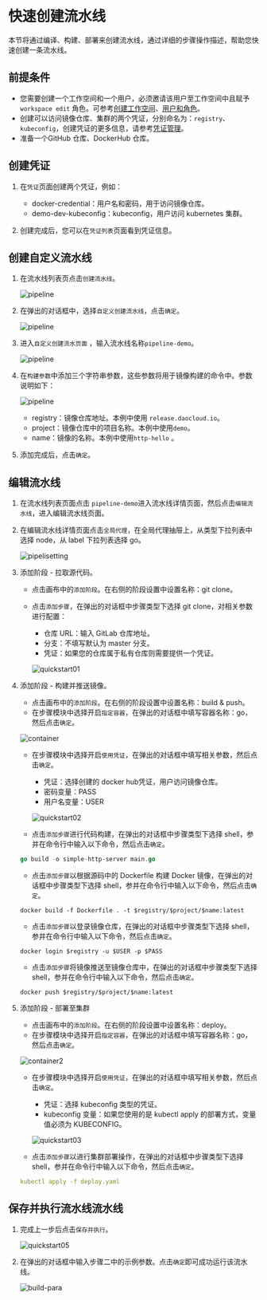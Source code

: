 # 快速创建流水线

本节将通过编译、构建、部署来创建流水线，通过详细的步骤操作描述，帮助您快速创建一条流水线。

## 前提条件

- 您需要创建一个工作空间和一个用户，必须邀请该用户至工作空间中且赋予 `workspace edit` 角色。可参考[创建工作空间](../../ghippo/04UserGuide/02Workspace/Workspaces.md)、[用户和角色](../../ghippo/04UserGuide/01UserandAccess/User.md)。
- 创建可以访问镜像仓库、集群的两个凭证，分别命名为：`registry`、`kubeconfig`，创建凭证的更多信息，请参考[凭证管理](../03UserGuide/Pipeline/Credential.md)。
- 准备一个GitHub 仓库、DockerHub 仓库。

## 创建凭证

1. 在`凭证`页面创建两个凭证，例如：

   - docker-credential：用户名和密码，用于访问镜像仓库。
   - demo-dev-kubeconfig：kubeconfig，用户访问 kubernetes 集群。

2. 创建完成后，您可以在`凭证列表`页面看到凭证信息。

## 创建自定义流水线

1. 在流水线列表页点击`创建流水线`。

    ![pipeline](../images/pipelin01.png)

2. 在弹出的对话框中，选择`自定义创建流水线`，点击`确定`。

    ![pipeline](../images/pipelin02.png)

3. 进入`自定义创建流水页面` ，输入流水线名称`pipeline-demo`。

    ![pipeline](../images/pipelin03.png)

4. 在`构建参数`中添加三个字符串参数，这些参数将用于镜像构建的命令中。参数说明如下：

    ![pipeline](../images/pipelin04.png)

      - registry：镜像仓库地址。本例中使用 `release.daocloud.io`。
      - project：镜像仓库中的项目名称。本例中使用`demo`。
      - name：镜像的名称。本例中使用`http-hello` 。

5. 添加完成后，点击`确定`。

## 编辑流水线

1. 在流水线列表页面点击 `pipeline-demo`进入流水线详情页面，然后点击`编辑流水线`，进入编辑流水线页面。

2. 在编辑流水线详情页面点击`全局代理`，在全局代理抽屉上，从类型下拉列表中选择 node，从 label 下拉列表选择 go。

    ![pipelisetting](../images/pipelisetting.png)

3. 添加阶段 - 拉取源代码。

    - 点击画布中的`添加阶段`。在右侧的阶段设置中设置名称：git clone。
    - 点击`添加步骤`，在弹出的对话框中步骤类型下选择 git clone，对相关参数进行配置：

        - 仓库 URL：输入 GitLab 仓库地址。
        - 分支：不填写默认为 master 分支。
        - 凭证：如果您的仓库属于私有仓库则需要提供一个凭证。

        ![quickstart01](../images/quickstart01.png)

4. 添加阶段 - 构建并推送镜像。

    - 点击画布中的`添加阶段`。在右侧的阶段设置中设置名称：build & push。
    - 在步骤模块中选择开启`指定容器`，在弹出的对话框中填写容器名称：go，然后点击`确定`。

    ![container](../images/container.png)

    - 在步骤模块中选择开启`使用凭证`，在弹出的对话框中填写相关参数，然后点击`确定`。

        - 凭证：选择创建的 docker hub凭证，用户访问镜像仓库。
        - 密码变量：PASS
        - 用户名变量：USER

      ![quickstart02](../images/quickstart02.png)

    - 点击`添加步骤`进行代码构建，在弹出的对话框中步骤类型下选择 shell，参并在命令行中输入以下命令，然后点击`确定`。

    ```go
    go build -o simple-http-server main.go
    ```

    - 点击`添加步骤`以根据源码中的 Dockerfile 构建 Docker 镜像，在弹出的对话框中步骤类型下选择 shell，参并在命令行中输入以下命令，然后点击`确定`。
  
    ```docker
    docker build -f Dockerfile . -t $registry/$project/$name:latest
    ```

    - 点击`添加步骤`以登录镜像仓库，在弹出的对话框中步骤类型下选择 shell，参并在命令行中输入以下命令，然后点击`确定`。
  
    ```docker
    docker login $registry -u $USER -p $PASS
    ```

    - 点击`添加步骤`将镜像推送至镜像仓库中，在弹出的对话框中步骤类型下选择 shell，参并在命令行中输入以下命令，然后点击`确定`。

    ```docker
    docker push $registry/$project/$name:latest
    ```

5. 添加阶段 - 部署至集群

    - 点击画布中的`添加阶段`。在右侧的阶段设置中设置名称：deploy。
    - 在步骤模块中选择开启`指定容器`，在弹出的对话框中填写容器名称：go，然后点击`确定`。

    ![container2](../images/container2.png)

    - 在步骤模块中选择开启`使用凭证`，在弹出的对话框中填写相关参数，然后点击`确定`。

        - 凭证：选择 kubeconfig 类型的凭证。
        - kubeconfig 变量：如果您使用的是 kubectl apply 的部署方式，变量值必须为 KUBECONFIG。

        ![quickstart03](../images/quickstart03.png)

    - 点击`添加步骤`以进行集群部署操作，在弹出的对话框中步骤类型下选择 shell，参并在命令行中输入以下命令，然后点击`确定`。

    ```yaml
    kubectl apply -f deploy.yaml
    ```

## 保存并执行流水线流水线

1. 完成上一步后点击`保存并执行`。

    ![quickstart05](../images/quickstart05.png)

2. 在弹出的对话框中输入步骤二中的示例参数。点击`确定`即可成功运行该流水线。

    ![build-para](../images/build-para.png)

